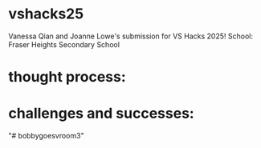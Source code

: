 # vshacks25
Vanessa Qian and Joanne Lowe's submission for VS Hacks 2025!
School: Fraser Heights Secondary School

# thought process:

# challenges and successes:
"# bobbygoesvroom3" 
